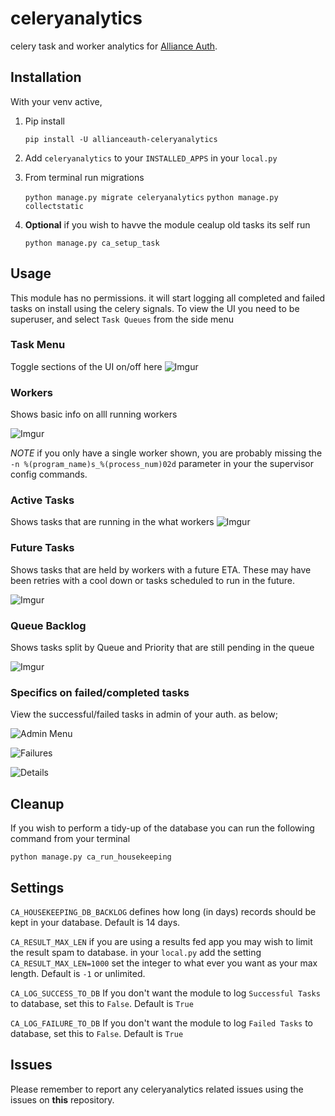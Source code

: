 # celeryanalytics

celery task and worker analytics for [Alliance Auth](https://gitlab.com/allianceauth/allianceauth).

## Installation

With your venv active,

1. Pip install

      `pip install -U allianceauth-celeryanalytics`

2. Add `celeryanalytics` to your `INSTALLED_APPS` in your `local.py`

3. From terminal run migrations

     `python manage.py migrate celeryanalytics`
     `python manage.py collectstatic`

4. **Optional** if you wish to havve the module cealup old tasks its self run 

     `python manage.py ca_setup_task`

## Usage
This module has no permissions. it will start logging all completed and failed tasks on install using the celery signals. To view the UI you need to be superuser, and select `Task Queues` from the side menu

### Task Menu 
Toggle sections of the UI on/off here
![Imgur](https://i.imgur.com/Zc9m0P1.png)

### Workers 
Shows basic info on alll running workers

![Imgur](https://i.imgur.com/O8j4uMw.png)

*NOTE* if you only have a single worker shown, you are probably missing the `-n %(program_name)s_%(process_num)02d` parameter in your the supervisor config commands.

### Active Tasks
Shows tasks that are running in the what workers
![Imgur](https://i.imgur.com/ERE38gE.png)

### Future Tasks
Shows tasks that are held by workers with a future ETA. These may have been retries with a cool down or tasks scheduled to run in the future.

![Imgur](https://i.imgur.com/wPeuTJ7.png)

### Queue Backlog
Shows tasks split by Queue and Priority that are still pending in the queue

![Imgur](https://i.imgur.com/rNxP74P.png)

### Specifics on failed/completed tasks
View the successful/failed tasks in admin of your auth. as below;

![Admin Menu](https://i.imgur.com/g36hJyu.png "Admin Menu")

![Failures](https://i.imgur.com/mTD224f.png "Failures")

![Details](https://i.imgur.com/ang9wXB.png "Details")

## Cleanup 
If you wish to perform a tidy-up of the database you can run the following command from your terminal

`python manage.py ca_run_housekeeping`

## Settings

`CA_HOUSEKEEPING_DB_BACKLOG` defines how long (in days) records should be kept in
your database. Default is 14 days.

`CA_RESULT_MAX_LEN` if you are using a results fed app you may wish to limit the result spam to database.
in your `local.py` add the setting `CA_RESULT_MAX_LEN=1000` set the integer to what ever you want as your max length. Default is `-1` or unlimited.

`CA_LOG_SUCCESS_TO_DB` If you don't want the module to log `Successful Tasks` to database, set this to `False`. Default is `True`

`CA_LOG_FAILURE_TO_DB` If you don't want the module to log `Failed Tasks` to database, set this to `False`. Default is `True`


## Issues

Please remember to report any celeryanalytics related issues using the issues on **this** repository.
